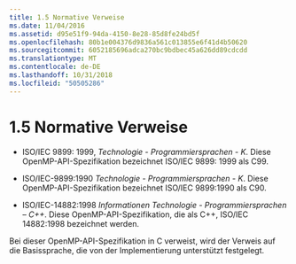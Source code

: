 ```yaml
---
title: 1.5 Normative Verweise
ms.date: 11/04/2016
ms.assetid: d95e51f9-94da-4150-8e28-85d8fe24bd5f
ms.openlocfilehash: 80b1e004376d9836a561c013855e6f41d4b50620
ms.sourcegitcommit: 6052185696adca270bc9bdbec45a626dd89cdcdd
ms.translationtype: MT
ms.contentlocale: de-DE
ms.lasthandoff: 10/31/2018
ms.locfileid: "50505286"
---
```

# <a name="15-normative-references"></a>1.5 Normative Verweise

- ISO/IEC 9899: 1999, *Technologie - Programmiersprachen - K*. Diese OpenMP-API-Spezifikation bezeichnet ISO/IEC 9899: 1999 als C99.

- ISO/IEC-9899:1990 *Technologie - Programmiersprachen - K*. Diese OpenMP-API-Spezifikation bezeichnet ISO/IEC 9899:1990 als C90.

- ISO/IEC-14882:1998 *Informationen Technologie - Programmiersprachen – C++*. Diese OpenMP-API-Spezifikation, die als C++, ISO/IEC 14882:1998 bezeichnet werden.

Bei dieser OpenMP-API-Spezifikation in C verweist, wird der Verweis auf die Basissprache, die von der Implementierung unterstützt festgelegt.